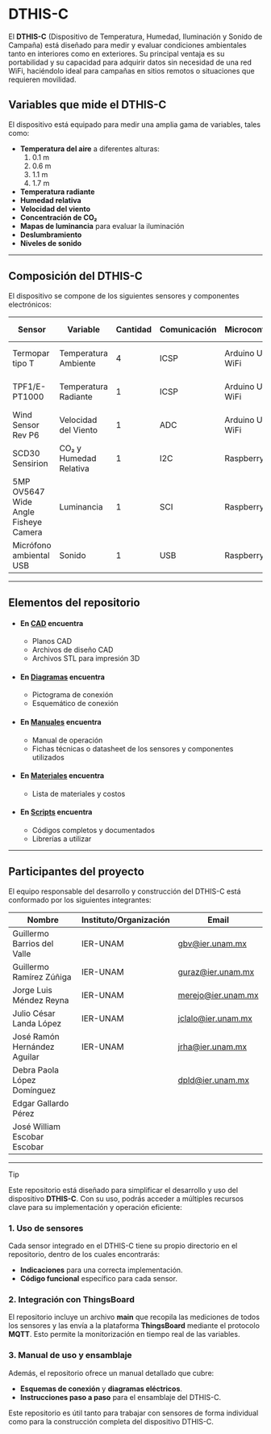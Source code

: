 # DTHIS-C

El **DTHIS-C** (Dispositivo de Temperatura, Humedad, Iluminación y Sonido de Campaña) está diseñado para medir y evaluar condiciones ambientales tanto en interiores como en exteriores. Su principal ventaja es su portabilidad y su capacidad para adquirir datos sin necesidad de una red WiFi, haciéndolo ideal para campañas en sitios remotos o situaciones que requieren movilidad.

## Variables que mide el DTHIS-C

El dispositivo está equipado para medir una amplia gama de variables, tales como:

- **Temperatura del aire** a diferentes alturas:
  1. 0.1 m
  2. 0.6 m
  3. 1.1 m
  4. 1.7 m
- **Temperatura radiante**
- **Humedad relativa**
- **Velocidad del viento**
- **Concentración de CO₂**
- **Mapas de luminancia** para evaluar la iluminación
- **Deslumbramiento**
- **Niveles de sonido**

---

## Composición del DTHIS-C

El dispositivo se compone de los siguientes sensores y componentes electrónicos:

| **Sensor**                                    | **Variable**                       | **Cantidad** | **Comunicación** | **Microcontrolador**     | **Acondicionador de señal**  |
|-----------------------------------------------|------------------------------------|--------------|------------------|--------------------------|------------------------------|
| Termopar tipo T                               | Temperatura Ambiente               | 4            | ICSP             | Arduino UNO R4 WiFi      | PWFusion SEN-30007 MAX31856	 |
| TPF1/E-PT1000                                 | Temperatura Radiante               | 1            | ICSP             | Arduino UNO R4 WiFi      | Adafruit PT1000 RTD-MAX31865 |
| Wind Sensor Rev P6                            | Velocidad del Viento		     | 1            | ADC              | Arduino UNO R4 WiFi      |				 |
| SCD30 Sensirion                               | CO₂ y Humedad Relativa             | 1            | I2C              | Raspberry Pi 4           |				 |
| 5MP OV5647 Wide Angle Fisheye Camera          | Luminancia                         | 1            | SCI              | Raspberry Pi 4           |				 |
| Micrófono ambiental USB                       | Sonido                             | 1            | USB              | Raspberry Pi 4           |                              |


---


## Elementos del repositorio
 
-  #### En [**CAD**](https://github.com/lata-mas/DTHIS-C_JoseRra/tree/main/CAD) encuentra
	-  Planos CAD
	-  Archivos de diseño CAD
	-  Archivos STL para impresión 3D

 - #### En [**Diagramas**](https://github.com/lata-mas/DTHIS-C_JoseRra/tree/main/Diagramas) encuentra
	- Pictograma de conexión
	- Esquemático de conexión

 - #### En [**Manuales**](https://github.com/lata-mas/DTHIS-C_JoseRra/tree/main/Manuales) encuentra
	-  Manual de operación
   	-  Fichas técnicas o datasheet de los sensores y componentes utilizados

 -  #### En [**Materiales**](https://github.com/lata-mas/DTHIS-C_JoseRra/tree/main/Materiales) encuentra
	-  Lista de materiales y costos

 -  #### En [**Scripts**](https://github.com/lata-mas/DTHIS-C_JoseRra/tree/main/Scripts) encuentra
	- Códigos completos y documentados
	- Librerías a utilizar


---


## Participantes del proyecto

El equipo responsable del desarrollo y construcción del DTHIS-C está conformado por los siguientes integrantes:

| **Nombre**                   | **Instituto/Organización** | **Email**             |
|------------------------------|----------------------------|-----------------------|
| Guillermo Barrios del Valle  | IER-UNAM                   | gbv@ier.unam.mx       |
| Guillermo Ramírez Zúñiga     | IER-UNAM                   | guraz@ier.unam.mx     |
| Jorge Luis Méndez Reyna      | IER-UNAM                   | merejo@ier.unam.mx    |
| Julio César Landa López      | IER-UNAM                   | jclalo@ier.unam.mx    |
| José Ramón Hernández Aguilar | IER-UNAM                   | jrha@ier.unam.mx      |
| Debra Paola López Domínguez  |                            | dpld@ier.unam.mx      |
| Edgar Gallardo Pérez         |                            |                       |
| José William Escobar Escobar |                            |                       |

---

> [!Tip]
> Este repositorio está diseñado para simplificar el desarrollo y uso del dispositivo **DTHIS-C**. Con su uso, podrás acceder a múltiples recursos clave para su implementación y operación eficiente:
> 
> ### 1. Uso de sensores
> Cada sensor integrado en el DTHIS-C tiene su propio directorio en el repositorio, dentro de los cuales encontrarás:
> - **Indicaciones** para una correcta implementación.
> - **Código funcional** específico para cada sensor.
>
> ### 2. Integración con ThingsBoard
> El repositorio incluye un archivo **main** que recopila las mediciones de todos los sensores y las envía a la plataforma **ThingsBoard** mediante el protocolo **MQTT**. Esto permite la monitorización en tiempo real de las variables.
>
> ### 3. Manual de uso y ensamblaje
> Además, el repositorio ofrece un manual detallado que cubre:
> - **Esquemas de conexión** y **diagramas eléctricos**.
> - **Instrucciones paso a paso** para el ensamblaje del DTHIS-C.
>
> 
> Este repositorio es útil tanto para trabajar con sensores de forma individual como para la construcción completa del dispositivo DTHIS-C.
